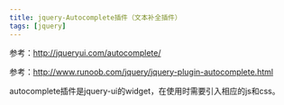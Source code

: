 ```yaml
---
title: jquery-Autocomplete插件（文本补全插件）
tags: [jquery]
---
```


参考：http://jqueryui.com/autocomplete/

参考：http://www.runoob.com/jquery/jquery-plugin-autocomplete.html

autocomplete插件是jquery-ui的widget，在使用时需要引入相应的js和css。